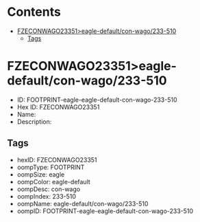



Contents
========

* [FZECONWAGO23351>eagle-default/con-wago/233-510](#fzeconwago23351eagle-defaultcon-wago233-510)
	* [Tags](#tags)

# FZECONWAGO23351>eagle-default/con-wago/233-510

- ID: FOOTPRINT-eagle-eagle-default-con-wago-233-510
- Hex ID: FZECONWAGO23351
- Name: 
- Description: 

## Tags

- hexID: FZECONWAGO23351
- oompType: FOOTPRINT
- oompSize: eagle
- oompColor: eagle-default
- oompDesc: con-wago
- oompIndex: 233-510
- oompName: eagle-default/con-wago/233-510
- oompID: FOOTPRINT-eagle-eagle-default-con-wago-233-510
